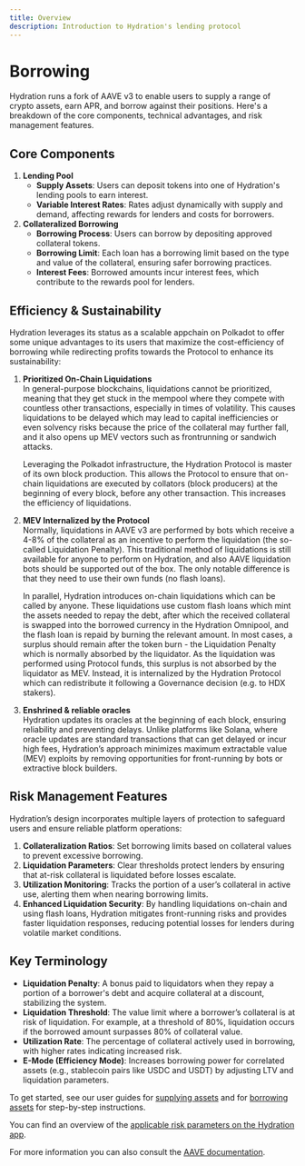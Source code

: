 ```yaml
---
title: Overview
description: Introduction to Hydration's lending protocol
---
```


# Borrowing

Hydration runs a fork of AAVE v3 to enable users to supply a range of crypto assets, earn APR, and borrow against their positions. Here's a breakdown of the core components, technical advantages, and risk management features.

## Core Components

1. **Lending Pool**
    - **Supply Assets**: Users can deposit tokens into one of Hydration's lending pools to earn interest.
    - **Variable Interest Rates**: Rates adjust dynamically with supply and demand, affecting rewards for lenders and costs for borrowers.
2. **Collateralized Borrowing**
    - **Borrowing Process**: Users can borrow by depositing approved collateral tokens.
    - **Borrowing Limit**: Each loan has a borrowing limit based on the type and value of the collateral, ensuring safer borrowing practices.
    - **Interest Fees**: Borrowed amounts incur interest fees, which contribute to the rewards pool for lenders.

## Efficiency & Sustainability

Hydration leverages its status as a scalable appchain on Polkadot to offer some unique advantages to its users that maximize the cost-efficiency of borrowing while redirecting profits towards the Protocol to enhance its sustainability:

1. **Prioritized On-Chain Liquidations**  
   In general-purpose blockchains, liquidations cannot be prioritized, meaning that they get stuck in the mempool where they compete with countless other transactions, especially in times of volatility. This causes liquidations to be delayed which may lead to capital inefficiencies or even solvency risks because the price of the collateral may further fall, and it also opens up MEV vectors such as frontrunning or sandwich attacks.

    Leveraging the Polkadot infrastructure, the Hydration Protocol is master of its own block production. This allows the Protocol to ensure that on-chain liquidations are executed by collators (block producers) at the beginning of every block, before any other transaction. This increases the efficiency of liquidations.

2. **MEV Internalized by the Protocol**  
   Normally, liquidations in AAVE v3 are performed by bots which receive a 4-8% of the collateral as an incentive to perform the liquidation (the so-called Liquidation Penalty). This traditional method of liquidations is still available for anyone to perform on Hydration, and also AAVE liquidation bots should be supported out of the box. The only notable difference is that they need to use their own funds (no flash loans).

    In parallel, Hydration introduces on-chain liquidations which can be called by anyone. These liquidations use custom flash loans which mint the assets needed to repay the debt, after which the received collateral is swapped into the borrowed currency in the Hydration Omnipool, and the flash loan is repaid by burning the relevant amount. In most cases, a surplus should remain after the token burn - the Liquidation Penalty which is normally absorbed by the liquidator. As the liquidation was performed using Protocol funds, this surplus is not absorbed by the liquidator as MEV. Instead, it is internalized by the Hydration Protocol which can redistribute it following a Governance decision (e.g. to HDX stakers).

3. **Enshrined & reliable oracles**  
   Hydration updates its oracles at the beginning of each block, ensuring reliability and preventing delays. Unlike platforms like Solana, where oracle updates are standard transactions that can get delayed or incur high fees, Hydration’s approach minimizes maximum extractable value (MEV) exploits by removing opportunities for front-running by bots or extractive block builders.

## Risk Management Features

Hydration’s design incorporates multiple layers of protection to safeguard users and ensure reliable platform operations:

1. **Collateralization Ratios**: Set borrowing limits based on collateral values to prevent excessive borrowing.
2. **Liquidation Parameters**: Clear thresholds protect lenders by ensuring that at-risk collateral is liquidated before losses escalate.
3. **Utilization Monitoring**: Tracks the portion of a user’s collateral in active use, alerting them when nearing borrowing limits.
4. **Enhanced Liquidation Security**: By handling liquidations on-chain and using flash loans, Hydration mitigates front-running risks and provides faster liquidation responses, reducing potential losses for lenders during volatile market conditions.

## Key Terminology

- **Liquidation Penalty**: A bonus paid to liquidators when they repay a portion of a borrower's debt and acquire collateral at a discount, stabilizing the system.
- **Liquidation Threshold**: The value limit where a borrower’s collateral is at risk of liquidation. For example, at a threshold of 80%, liquidation occurs if the borrowed amount surpasses 80% of collateral value.
- **Utilization Rate**: The percentage of collateral actively used in borrowing, with higher rates indicating increased risk.
- **E-Mode (Efficiency Mode)**: Increases borrowing power for correlated assets (e.g., stablecoin pairs like USDC and USDT) by adjusting LTV and liquidation parameters.

To get started, see our user guides for [supplying assets](/guides/borrow/supply_assets) and for [borrowing assets](/guides/borrow/borrow_assets) for step-by-step instructions.

You can find an overview of the [applicable risk parameters on the Hydration app](https://app.hydration.net/borrow/markets). 

For more information you can also consult the [AAVE documentation](https://aave.com/docs).